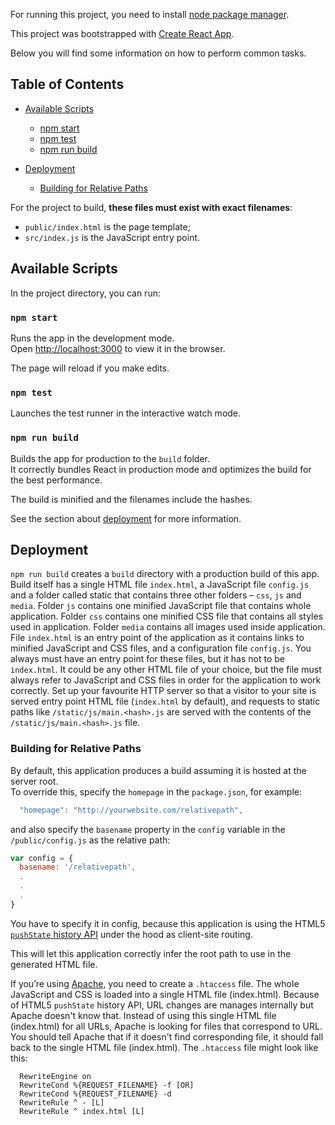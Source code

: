 For running this project, you need to install [node package manager](https://www.npmjs.com/get-npm).

This project was bootstrapped with [Create React App](https://github.com/facebookincubator/create-react-app).

Below you will find some information on how to perform common tasks.<br>

## Table of Contents

- [Available Scripts](#available-scripts)
  - [npm start](#npm-start)
  - [npm test](#npm-test)
  - [npm run build](#npm-run-build)

- [Deployment](#deployment)
  - [Building for Relative Paths](#building-for-relative-paths)

For the project to build, **these files must exist with exact filenames**:

* `public/index.html` is the page template;
* `src/index.js` is the JavaScript entry point.

## Available Scripts

In the project directory, you can run:

### `npm start`

Runs the app in the development mode.<br>
Open [http://localhost:3000](http://localhost:3000) to view it in the browser.

The page will reload if you make edits.<br>

### `npm test`

Launches the test runner in the interactive watch mode.<br>

### `npm run build`

Builds the app for production to the `build` folder.<br>
It correctly bundles React in production mode and optimizes the build for the best performance.

The build is minified and the filenames include the hashes.<br>

See the section about [deployment](#deployment) for more information.


## Deployment

`npm run build` creates a `build` directory with a production build of this app. Build itself has a single
HTML file `index.html`, a JavaScript file `config.js` and a folder called static that contains three other
folders – `css`, `js` and `media`. Folder `js` contains one minified JavaScript file that contains whole
application. Folder `css` contains one minified CSS file that contains all styles used in application.
Folder `media` contains all images used inside application. File `index.html` is an entry point of the
application as it contains links to minified JavaScript and CSS files, and a configuration file
`config.js`. You always must have an entry point for these files, but it has not to be `index.html`. It
could be any other HTML file of your choice, but the file must always refer to JavaScript and CSS
files in order for the application to work correctly. Set up your favourite HTTP server so that a
visitor to your site is served entry point HTML file (`index.html` by default), and requests to static
paths like `/static/js/main.<hash>.js` are served with the contents of the `/static/js/main.<hash>.js`
file.

### Building for Relative Paths 

By default, this application produces a build assuming it is hosted at the server root.<br>
To override this, specify the `homepage` in the `package.json`, for example:

```js
  "homepage": "http://yourwebsite.com/relativepath",
```

and also specify the `basename` property in the `config` variable in the `/public/config.js` as the relative path:

```js
var config = {
  basename: '/relativepath',
  .
  .
  . 
}
```

You have to specify it in config, because this application is using the HTML5 [`pushState` history API](https://developer.mozilla.org/en-US/docs/Web/API/History_API#Adding_and_modifying_history_entries) under the hood as client-site routing.

This will let this application correctly infer the root path to use in the generated HTML file.


If you’re using [Apache](https://httpd.apache.org/), you need to create a `.htaccess` file. The whole JavaScript and CSS is loaded into a single HTML file (index.html). Because of HTML5 `pushState` history API, URL changes are manages internally but Apache doesn't know that. Instead of using this single HTML file (index.html) for all URLs, Apache is looking for files that correspond to URL. You should tell Apache that if it doesn't find corresponding file, it should fall back to the single HTML file (index.html).
The `.htaccess` file might look like this:

```
  RewriteEngine on
  RewriteCond %{REQUEST_FILENAME} -f [OR]
  RewriteCond %{REQUEST_FILENAME} -d
  RewriteRule ^ - [L]
  RewriteRule ^ index.html [L]
```
